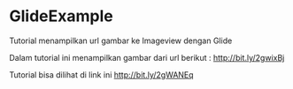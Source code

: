 # GlideExample
Tutorial menampilkan url gambar ke Imageview dengan Glide

Dalam tutorial ini menampilkan gambar dari url berikut :
http://bit.ly/2gwixBj

Tutorial bisa dilihat di link ini http://bit.ly/2gWANEq
